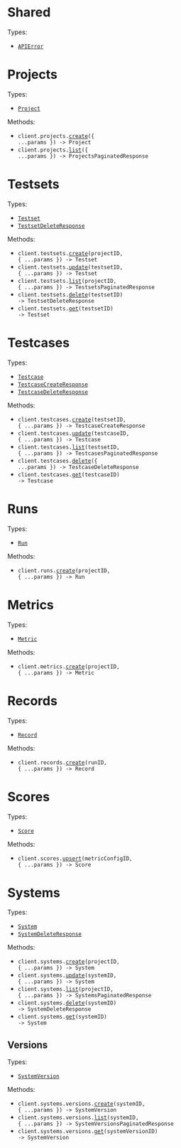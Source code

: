 # Shared

Types:

- <code><a href="./src/resources/shared.ts">APIError</a></code>

# Projects

Types:

- <code><a href="./src/resources/projects.ts">Project</a></code>

Methods:

- <code title="post /projects">client.projects.<a href="./src/resources/projects.ts">create</a>({ ...params }) -> Project</code>
- <code title="get /projects">client.projects.<a href="./src/resources/projects.ts">list</a>({ ...params }) -> ProjectsPaginatedResponse</code>

# Testsets

Types:

- <code><a href="./src/resources/testsets.ts">Testset</a></code>
- <code><a href="./src/resources/testsets.ts">TestsetDeleteResponse</a></code>

Methods:

- <code title="post /projects/{projectId}/testsets">client.testsets.<a href="./src/resources/testsets.ts">create</a>(projectID, { ...params }) -> Testset</code>
- <code title="patch /testsets/{testsetId}">client.testsets.<a href="./src/resources/testsets.ts">update</a>(testsetID, { ...params }) -> Testset</code>
- <code title="get /projects/{projectId}/testsets">client.testsets.<a href="./src/resources/testsets.ts">list</a>(projectID, { ...params }) -> TestsetsPaginatedResponse</code>
- <code title="delete /testsets/{testsetId}">client.testsets.<a href="./src/resources/testsets.ts">delete</a>(testsetID) -> TestsetDeleteResponse</code>
- <code title="get /testsets/{testsetId}">client.testsets.<a href="./src/resources/testsets.ts">get</a>(testsetID) -> Testset</code>

# Testcases

Types:

- <code><a href="./src/resources/testcases.ts">Testcase</a></code>
- <code><a href="./src/resources/testcases.ts">TestcaseCreateResponse</a></code>
- <code><a href="./src/resources/testcases.ts">TestcaseDeleteResponse</a></code>

Methods:

- <code title="post /testsets/{testsetId}/testcases">client.testcases.<a href="./src/resources/testcases.ts">create</a>(testsetID, { ...params }) -> TestcaseCreateResponse</code>
- <code title="put /testcases/{testcaseId}">client.testcases.<a href="./src/resources/testcases.ts">update</a>(testcaseID, { ...params }) -> Testcase</code>
- <code title="get /testsets/{testsetId}/testcases">client.testcases.<a href="./src/resources/testcases.ts">list</a>(testsetID, { ...params }) -> TestcasesPaginatedResponse</code>
- <code title="post /testcases/bulk-delete">client.testcases.<a href="./src/resources/testcases.ts">delete</a>({ ...params }) -> TestcaseDeleteResponse</code>
- <code title="get /testcases/{testcaseId}">client.testcases.<a href="./src/resources/testcases.ts">get</a>(testcaseID) -> Testcase</code>

# Runs

Types:

- <code><a href="./src/resources/runs.ts">Run</a></code>

Methods:

- <code title="post /projects/{projectId}/runs">client.runs.<a href="./src/resources/runs.ts">create</a>(projectID, { ...params }) -> Run</code>

# Metrics

Types:

- <code><a href="./src/resources/metrics.ts">Metric</a></code>

Methods:

- <code title="post /projects/{projectId}/metrics">client.metrics.<a href="./src/resources/metrics.ts">create</a>(projectID, { ...params }) -> Metric</code>

# Records

Types:

- <code><a href="./src/resources/records.ts">Record</a></code>

Methods:

- <code title="post /runs/{runId}/records">client.records.<a href="./src/resources/records.ts">create</a>(runID, { ...params }) -> Record</code>

# Scores

Types:

- <code><a href="./src/resources/scores.ts">Score</a></code>

Methods:

- <code title="put /records/{recordId}/scores/{metricConfigId}">client.scores.<a href="./src/resources/scores.ts">upsert</a>(metricConfigID, { ...params }) -> Score</code>

# Systems

Types:

- <code><a href="./src/resources/systems/systems.ts">System</a></code>
- <code><a href="./src/resources/systems/systems.ts">SystemDeleteResponse</a></code>

Methods:

- <code title="post /projects/{projectId}/systems">client.systems.<a href="./src/resources/systems/systems.ts">create</a>(projectID, { ...params }) -> System</code>
- <code title="patch /systems/{systemId}">client.systems.<a href="./src/resources/systems/systems.ts">update</a>(systemID, { ...params }) -> System</code>
- <code title="get /projects/{projectId}/systems">client.systems.<a href="./src/resources/systems/systems.ts">list</a>(projectID, { ...params }) -> SystemsPaginatedResponse</code>
- <code title="delete /systems/{systemId}">client.systems.<a href="./src/resources/systems/systems.ts">delete</a>(systemID) -> SystemDeleteResponse</code>
- <code title="get /systems/{systemId}">client.systems.<a href="./src/resources/systems/systems.ts">get</a>(systemID) -> System</code>

## Versions

Types:

- <code><a href="./src/resources/systems/versions.ts">SystemVersion</a></code>

Methods:

- <code title="post /systems/{systemId}/configs">client.systems.versions.<a href="./src/resources/systems/versions.ts">create</a>(systemID, { ...params }) -> SystemVersion</code>
- <code title="get /systems/{systemId}/configs">client.systems.versions.<a href="./src/resources/systems/versions.ts">list</a>(systemID, { ...params }) -> SystemVersionsPaginatedResponse</code>
- <code title="get /systems/configs/{systemVersionId}">client.systems.versions.<a href="./src/resources/systems/versions.ts">get</a>(systemVersionID) -> SystemVersion</code>
